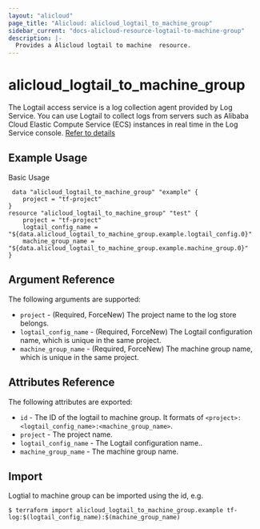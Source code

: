 ```yaml
---
layout: "alicloud"
page_title: "Alicloud: alicloud_logtail_to_machine_group"
sidebar_current: "docs-alicloud-resource-logtail-to-machine-group"
description: |-
  Provides a Alicloud logtail to machine  resource.
---
```


# alicloud\_logtail\_to\_machine_group

The Logtail access service is a log collection agent provided by Log Service. 
You can use Logtail to collect logs from servers such as Alibaba Cloud Elastic
Compute Service (ECS) instances in real time in the Log Service console. [Refer to details](https://www.alibabacloud.com/help/doc-detail/29058.htm
)

## Example Usage

Basic Usage

```
 data "alicloud_logtail_to_machine_group" "example" {
    project = "tf-project"
}
resource "alicloud_logtail_to_machine_group" "test" {
	project = "tf-project"
	logtail_config_name = "${data.alicloud_logtail_to_machine_group.example.logtail_config.0}"
	machine_group_name = "${data.alicloud_logtail_to_machine_group.example.machine_group.0}"
}
```
## Argument Reference

The following arguments are supported:

* `project` - (Required, ForceNew) The project name to the log store belongs.
* `logtail_config_name` - (Required, ForceNew) The Logtail configuration name, which is unique in the same project.
* `machine_group_name` - (Required, ForceNew) The machine group name, which is unique in the same project.


## Attributes Reference

The following attributes are exported:

* `id` - The ID of the logtail to machine group. It formats of `<project>:<logtail_config_name>:<machine_group_name>`.
* `project` - The project name.
* `logtail_config_name` - The Logtail configuration name..
* `machine_group_name` - The machine group name.

## Import

Logtial to machine group can be imported using the id, e.g.

```
$ terraform import alicloud_logtail_to_machine_group.example tf-log:$(logtail_config_name):$(machine_group_name)
```